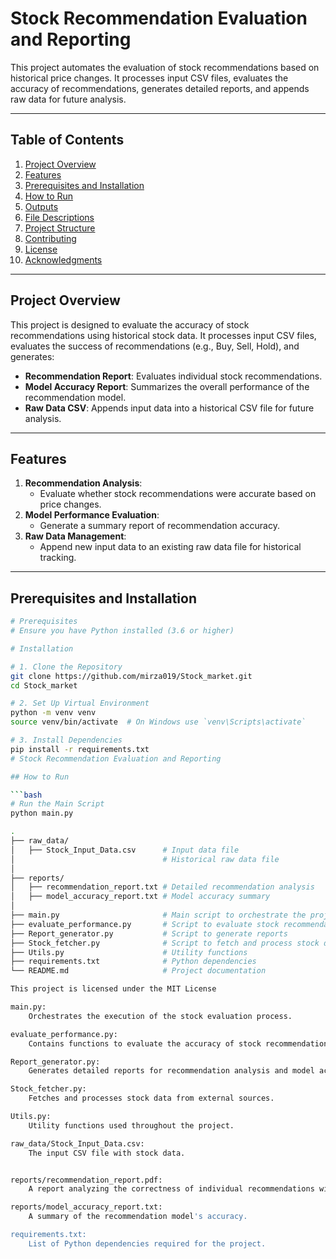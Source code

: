 # Stock Recommendation Evaluation and Reporting

This project automates the evaluation of stock recommendations based on historical price changes. It processes input CSV files, evaluates the accuracy of recommendations, generates detailed reports, and appends raw data for future analysis.

---

## Table of Contents
1. [Project Overview](#project-overview)
2. [Features](#features)
3. [Prerequisites and Installation](#prerequisites-and-installation)
4. [How to Run](#how-to-run)
5. [Outputs](#outputs)
6. [File Descriptions](#file-descriptions)
7. [Project Structure](#project-structure)
8. [Contributing](#contributing)
9. [License](#license)
10. [Acknowledgments](#acknowledgments)

---

## Project Overview

This project is designed to evaluate the accuracy of stock recommendations using historical stock data. It processes input CSV files, evaluates the success of recommendations (e.g., Buy, Sell, Hold), and generates:
- **Recommendation Report**: Evaluates individual stock recommendations.
- **Model Accuracy Report**: Summarizes the overall performance of the recommendation model.
- **Raw Data CSV**: Appends input data into a historical CSV file for future analysis.

---

## Features

1. **Recommendation Analysis**:
   - Evaluate whether stock recommendations were accurate based on price changes.
2. **Model Performance Evaluation**:
   - Generate a summary report of recommendation accuracy.
3. **Raw Data Management**:
   - Append new input data to an existing raw data file for historical tracking.

---

## Prerequisites and Installation

```bash
# Prerequisites
# Ensure you have Python installed (3.6 or higher)

# Installation

# 1. Clone the Repository
git clone https://github.com/mirza019/Stock_market.git
cd Stock_market

# 2. Set Up Virtual Environment
python -m venv venv
source venv/bin/activate  # On Windows use `venv\Scripts\activate`

# 3. Install Dependencies
pip install -r requirements.txt
# Stock Recommendation Evaluation and Reporting

## How to Run

```bash
# Run the Main Script
python main.py

.
├── raw_data/
│   ├── Stock_Input_Data.csv      # Input data file
│                                 # Historical raw data file
│
├── reports/
│   ├── recommendation_report.txt # Detailed recommendation analysis
│   ├── model_accuracy_report.txt # Model accuracy summary
│
├── main.py                       # Main script to orchestrate the project
├── evaluate_performance.py       # Script to evaluate stock recommendation accuracy
├── Report_generator.py           # Script to generate reports
├── Stock_fetcher.py              # Script to fetch and process stock data
├── Utils.py                      # Utility functions
├── requirements.txt              # Python dependencies
└── README.md                     # Project documentation

This project is licensed under the MIT License

main.py:
    Orchestrates the execution of the stock evaluation process.

evaluate_performance.py:
    Contains functions to evaluate the accuracy of stock recommendations.

Report_generator.py:
    Generates detailed reports for recommendation analysis and model accuracy.

Stock_fetcher.py:
    Fetches and processes stock data from external sources.

Utils.py:
    Utility functions used throughout the project.

raw_data/Stock_Input_Data.csv:
    The input CSV file with stock data.


reports/recommendation_report.pdf:
    A report analyzing the correctness of individual recommendations with current date.

reports/model_accuracy_report.txt:
    A summary of the recommendation model's accuracy.

requirements.txt:
    List of Python dependencies required for the project.

